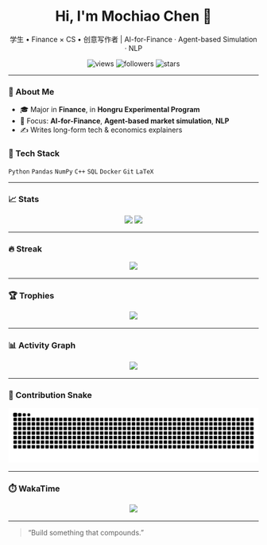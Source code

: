 <h1 align="center">Hi, I'm Mochiao Chen 👋</h1>
<p align="center">
  学生 • Finance × CS • 创意写作者 | AI-for-Finance · Agent-based Simulation · NLP
</p>

<!-- Badges -->
<p align="center">
  <img src="https://komarev.com/ghpvc/?username=MochiaoChen&label=Profile%20Views&color=0e75b6&style=flat" alt="views"/>
  <img src="https://img.shields.io/github/followers/MochiaoChen?style=social" alt="followers"/>
  <img src="https://img.shields.io/github/stars/MochiaoChen?affiliations=OWNER%2CCOLLABORATOR&style=social" alt="stars"/>
</p>

---

### 🚀 About Me
- 🎓 Major in **Finance**, in **Hongru Experimental Program**
- 🧪 Focus: **AI-for-Finance**, **Agent-based market simulation**, **NLP**
- ✍️ Writes long-form tech & economics explainers

### 🧰 Tech Stack
`Python` `Pandas` `NumPy` `C++` `SQL` `Docker` `Git` `LaTeX`

---

### 📈 Stats
<p align="center">
  <img src="https://github-readme-stats.vercel.app/api?username=MochiaoChen&show_icons=true&theme=tokyonight&hide_border=true&rank_icon=github" height="160"/>
  <img src="https://github-readme-stats.vercel.app/api/top-langs/?username=MochiaoChen&layout=compact&theme=tokyonight&hide_border=true" height="160"/>
</p>

---

### 🔥 Streak
<p align="center">
  <img src="https://streak-stats.demolab.com?user=MochiaoChen&theme=tokyonight&hide_border=true" height="180"/>
</p>

---

### 🏆 Trophies
<p align="center">
  <img src="https://github-profile-trophy.vercel.app/?username=MochiaoChen&theme=onedark&row=1&column=7&no-frame=true" />
</p>

---

### 📊 Activity Graph
<p align="center">
  <img src="https://github-readme-activity-graph.vercel.app/graph?username=MochiaoChen&theme=tokyo-night&hide_border=true" />
</p>

---

### 🐍 Contribution Snake
<p align="center">
  <img src="https://raw.githubusercontent.com/MochiaoChen/MochiaoChen/output/snake.svg" alt="snake"/>
</p>

---

### ⏱️ WakaTime 
<!-- 需要你在 WakaTime 开启公开统计，并设置用户名 -->
<p align="center">
  <img src="https://github-readme-stats.vercel.app/api/wakatime?username=MochiaoChen&theme=tokyonight&hide_border=true" />
</p>

---

> “Build something that compounds.”

